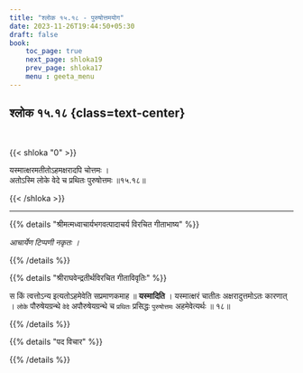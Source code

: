 ```yaml
---
title: "श्लोक १५.१८ - पुरुषोत्तमयोग"
date: 2023-11-26T19:44:50+05:30
draft: false
book:
    toc_page: true
    next_page: shloka19
    prev_page: shloka17
    menu : geeta_menu
---
```




## श्लोक १५.१८ {class=text-center}

<br/>

{{< shloka  "0"  >}}

यस्मात्क्षरमतीतोऽहमक्षरादपि चोत्तमः ।  
अतोऽस्मि लोके वेदे च प्रथितः पुरुषोत्तमः ॥१५.१८॥

{{< /shloka >}}

---


{{% details "श्रीमत्मध्वाचार्यभगवत्पादाचर्य विरचित  गीताभाष्य" %}}

*आचार्येण टिप्पणी नकृतः ।*

{{% /details %}}



{{% details "श्रीराघवेन्द्रतीर्थविरचित गीताविवृतिः" %}}

स किं त्वत्तोऽन्य इत्यतोऽहमेवेति सप्रमाणकमाह 
॥ **यस्मादिति** । यस्मात्क्षरं चातीतः अक्षरादुत्तमोऽतः 
कारणात्‌ । `लोके` पौरुषेयग्रन्थे `वेदे`
अपौरुषेयग्रन्थे च `प्रथितः` प्रसिद्धः 
`पुरुषोत्तमः` अहमेवेत्यर्थः ॥ १८॥

{{% /details %}}



{{% details "पद विचार" %}}


{{% /details %}}
